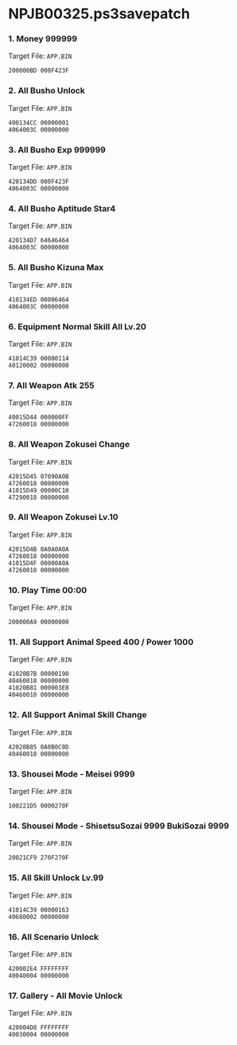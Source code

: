 # NPJB00325.ps3savepatch

### 1. Money 999999

Target File: `APP.BIN`

```
200000BD 000F423F
```

### 2. All Busho Unlock

Target File: `APP.BIN`

```
400134CC 00000001
4064003C 00000000
```

### 3. All Busho Exp 999999

Target File: `APP.BIN`

```
420134DD 000F423F
4064003C 00000000
```

### 4. All Busho Aptitude Star4

Target File: `APP.BIN`

```
420134D7 64646464
4064003C 00000000
```

### 5. All Busho Kizuna Max

Target File: `APP.BIN`

```
410134ED 00006464
4064003C 00000000
```

### 6. Equipment Normal Skill All Lv.20

Target File: `APP.BIN`

```
41014C39 00000114
40120002 00000000
```

### 7. All Weapon Atk 255

Target File: `APP.BIN`

```
40015D44 000000FF
47260018 00000000
```

### 8. All Weapon Zokusei Change

Target File: `APP.BIN`

```
42015D45 07090A0B
47260018 00000000
41015D49 00000C10
47290018 00000000
```

### 9. All Weapon Zokusei Lv.10

Target File: `APP.BIN`

```
42015D4B 0A0A0A0A
47260018 00000000
41015D4F 00000A0A
47260018 00000000
```

### 10. Play Time 00:00

Target File: `APP.BIN`

```
200000A9 00000000
```

### 11. All Support Animal Speed 400 / Power 1000

Target File: `APP.BIN`

```
41020B7B 00000190
40460018 00000000
41020B81 000003E8
40460018 00000000
```

### 12. All Support Animal Skill Change

Target File: `APP.BIN`

```
42020B85 0A0B0C0D
40460018 00000000
```

### 13. Shousei Mode - Meisei 9999

Target File: `APP.BIN`

```
100221D5 0000270F
```

### 14. Shousei Mode - ShisetsuSozai 9999 BukiSozai 9999

Target File: `APP.BIN`

```
20021CF9 270F270F
```

### 15. All Skill Unlock Lv.99

Target File: `APP.BIN`

```
41014C39 00000163
40680002 00000000
```

### 16. All Scenario Unlock

Target File: `APP.BIN`

```
420002E4 FFFFFFFF
40040004 00000000
```

### 17. Gallery - All Movie Unlock

Target File: `APP.BIN`

```
420004D8 FFFFFFFF
40030004 00000000
```

